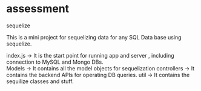# assessment
sequelize

This is a mini project for sequelizing data for any SQL Data base using sequelize.

index.js -> It is the start point for running app and server , including connection to MySQL and Mongo DBs.  
Models -> It contains all the model objects for sequelization
controllers -> It contains the backend APIs for operating DB queries.
util -> It contains the sequilize classes and stuff.
